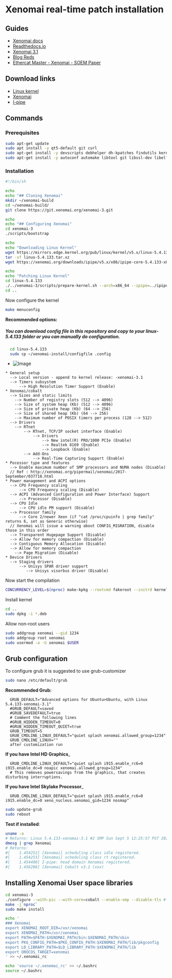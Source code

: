 # Xenomai real-time patch installation

## Guides

- [Xenomai docs](http://xenomai.org/installing-xenomai-3-x/#Installation_steps)
- [Readthedocs.io](http://rtt-lwr.readthedocs.io/en/latest/rtpc/xenomai.html)
- [Xenomai 3.1](http://rtt-lwr.readthedocs.io/en/latest/rtpc/xenomai3.html)
- [Blog Reds](https://blog.reds.ch/?p=1308)
- [Ethercat Master - Xenomai - SOEM Paper](https://www.koreascience.or.kr/article/JAKO202121137920799.pdf)


## Download links
- [Linux kernel](https://www.kernel.org/pub/linux/kernel/v5.x/)
- [Xenomai](  http://git.xenomai.org/xenomai-3.git)
- [I-pipe](https://xenomai.org/downloads/ipipe/v5.x/x86/)


## Commands

### Prerequisites

```sh
sudo apt-get update
sudo apt install -y qt5-default git curl
sudo apt-get install -y devscripts debhelper dh-kpatches findutils kernel-package libncurses-dev fakeroot zlib1g-dev autotools-dev 
sudo apt-get install -y autoconf automake libtool git libssl-dev libelf-dev libncurses5-dev bison flex

```


### Installation

```sh
#!/bin/sh

echo
echo "## Cloning Xenomai"
mkdir ~/xenomai-build
cd ~/xenomai-build/
git clone https://git.xenomai.org/xenomai-3.git

echo
echo "## Configuring Xenomai"
cd xenomai-3
./scripts/bootstrap

echo
echo "Downloading Linux Kernel"
wget https://mirrors.edge.kernel.org/pub/linux/kernel/v5.x/linux-5.4.133.tar.xz
tar -xf linux-5.4.133.tar.xz
wget https://xenomai.org/downloads/ipipe/v5.x/x86/ipipe-core-5.4.133-x86-6.patch

echo
echo "Patching Linux Kernel"
cd linux-5.4.133
./../xenomai-3/scripts/prepare-kernel.sh --arch=x86_64 --ipipe=../ipipe-core-5.4.133-x86-6.patch
cd ..


```

Now configure the kernel
```sh
make menuconfig
```

__Recommended options:__
##### You can download config file in this repository and copy to your linux-5.4.133 folder or you can manually do configuration.
```sh
  cd linux-5.4.133 
  sudo cp ~/xenomai-install/configfile .config
```
- ![Image](https://github.com/veysiadn/xenomai-install/blob/master/XenomaiKernelConfig.png)

```
* General setup
  --> Local version - append to kernel release: -xenomai-3.1
  --> Timers subsystem
      --> High Resolution Timer Support (Enable)
* Xenomai/cobalt
  --> Sizes and static limits
    --> Number of registry slots (512 --> 4096)
    --> Size of system heap (Kb) (512 --> 4096)
    --> Size of private heap (Kb) (64 --> 256)
    --> Size of shared heap (Kb) (64 --> 256)
    --> Maximum number of POSIX timers per process (128 --> 512)
  --> Drivers
    --> RTnet
        --> RTnet, TCP/IP socket interface (Enable)
            --> Drivers
                --> New intel(R) PRO/1000 PCIe (Enable)
                --> Realtek 8169 (Enable)
                --> Loopback (Enable)
        --> Add-Ons
            --> Real-Time Capturing Support (Enable)
* Pocessor type and features
  --> Enable maximum number of SMP processors and NUMA nodes (Disable)
  // Ref : http://xenomai.org/pipermail/xenomai/2017-September/037718.html
* Power management and ACPI options
  --> CPU Frequency scaling
      --> CPU Frequency scaling (Disable)
  --> ACPI (Advanced Configuration and Power Interface) Support
      --> Processor (Disable)
  --> CPU Idle
      --> CPU idle PM support (Disable)
  --> Processor family
      --> Core 2/newer Xeon (if "cat /proc/cpuinfo | grep family" returns 6, set as Generic otherwise)
  // Xenomai will issue a warning about CONFIG_MIGRATION, disable those in this order
  --> Transparent Hugepage Support (Disable)
  --> Allow for memory compaction (Disable)
  --> Contiguous Memory Allocation (Disable)
  --> Allow for memory compaction
    --> Page Migration (Disable)
* Device Drivers
  --> Staging drivers
      --> Unisys SPAR driver support
         --> Unisys visorbus driver (Disable)
```


Now start the compilation
```sh
CONCURRENCY_LEVEL=$(nproc) make-kpkg --rootcmd fakeroot --initrd kernel_image kernel_headers
```

Install kernel
```sh
cd ..
sudo dpkg -i *.deb 

```

Allow non-root users

```sh
sudo addgroup xenomai --gid 1234
sudo addgroup root xenomai
sudo usermod -a -G xenomai $USER

```

## Grub configuration

To configure grub it is suggested to use grub-customizer

```sh
sudo nano /etc/default/grub
```
__Recommended Grub:__

```
  GRUB_DEFAULT="Advanced options for Ubuntu>Ubuntu, with Linux 5.4.133-xenomai-3.1"
  #GRUB_DEFAULT=saved
  #GRUB_SAVEDEFAULT=true
  # Comment the following lines
  #GRUB_HIDDEN_TIMEOUT=0
  #GRUB_HIDDEN_TIMEOUT_QUIET=true
  GRUB_TIMEOUT=5
  GRUB_CMDLINE_LINUX_DEFAULT="quiet splash xenomai.allowed_group=1234"
  GRUB_CMDLINE_LINUX=""
  after customization run
```
__If you have Intel HD Graphics___
```
  GRUB_CMDLINE_LINUX_DEFAULT="quiet splash i915.enable_rc6=0 i915.enable_dc=0 noapic xenomai.allowed_group=1234"
  # This removes powersavings from the graphics, that creates disturbing interruptions.
```
__If you have Intel Skylake Processor___
```
  GRUB_CMDLINE_LINUX_DEFAULT="quiet splash i915.enable_rc6=0 i915.enable_dc=0 xeno_nucleus.xenomai_gid=1234 nosmap"

```
```sh
sudo update-grub
sudo reboot
```

__Test if installed__:
```sh
uname -a
# Returns: Linux 5.4.133-xenomai-3.1 #2 SMP Sun Sept 5 12:25:57 PST 2021 x86_64 x86_64 x86_64 GNU/Linux
dmesg | grep Xenomai
# Returns:
#[    1.454252] [Xenomai] scheduling class idle registered.
#[    1.454253] [Xenomai] scheduling class rt registered.
#[    1.454400] I-pipe: head domain Xenomai registered.
#[    1.456208] [Xenomai] Cobalt v3.1 (xxx)

```

## Installing Xenomai User space libraries

```sh
cd xenomai-3
./configure --with-pic --with-core=cobalt --enable-smp --disable-tls #--disable-clock-monotonic-raw
make -j`nproc`
sudo make install
```

```sh
echo '
### Xenomai
export XENOMAI_ROOT_DIR=/usr/xenomai
export XENOMAI_PATH=/usr/xenomai
export PATH=$PATH:$XENOMAI_PATH/bin:$XENOMAI_PATH/sbin
export PKG_CONFIG_PATH=$PKG_CONFIG_PATH:$XENOMAI_PATH/lib/pkgconfig
export LD_LIBRARY_PATH=$LD_LIBRARY_PATH:$XENOMAI_PATH/lib
export OROCOS_TARGET=xenomai
' >> ~/.xenomai_rc

echo 'source ~/.xenomai_rc' >> ~/.bashrc
source ~/.bashrc
```
